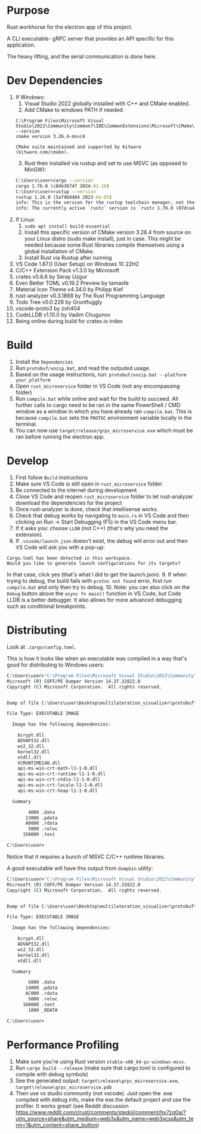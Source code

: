 # Purpose
Rust workhorse for the electron app of this project.

A CLI executable- gRPC server that provides an API specific for this application.

The heavy lifting, and the serial communication is done here.

# Dev Dependencies
1. If Windows:
    1. Visual Studio 2022 globally installed with C++ and CMake enabled.
    2. Add CMake to windows PATH if needed:
    ```text
    C:\Program Files\Microsoft Visual Studio\2022\Community\Common7\IDE\CommonExtensions\Microsoft\CMake\CMake\bin>cmake --version
    cmake version 3.26.4-msvc4
    
    CMake suite maintained and supported by Kitware (kitware.com/cmake).
    ```
    3. Rust then installed via rustup and set to use MSVC (as opposed to MinGW):
    ```cmd
    C:\Users\user>cargo --version
    cargo 1.76.0 (c84b36747 2024-01-18)
    C:\Users\user>rustup --version
    rustup 1.26.0 (5af9b9484 2023-04-05)
    info: This is the version for the rustup toolchain manager, not the rustccompiler.
    info: The currently active `rustc` version is `rustc 1.76.0 (07dca489a2024-02-04)`
    ```
2. If Linux:
    1. `sudo apt install build-essential`
    2. Install this specific version of CMake version 3.26.4 from source on your Linux distro (sudo make install), just in case. This might be needed because some Rust libraries compile themselves using a global installation of CMake.
    3. Install Rust via Rustup after running 
3. VS Code 1.87.0 (User Setup) on Windows 10 22H2
4. C/C++ Extension Pack v1.3.0 by Microsoft
5. crates v0.6.6 by Seray Uzgur
6. Even Better TOML v0.19.2 Preview by tamasfe
7. Material Icon Theme v4.34.0 by Philipp Kief
8. rust-analyzer v0.3.1868 by The Rust Programming Language
9. Todo Tree v0.0.226 by Gruntfuggly
10. vscode-proto3 by zxh404
11. CodeLLDB v1.10.0 by Vadim Chugunov
12. Being online during build for crates.io index

# Build
1. Install the `Dependencies`
1. Run `protobuf/unzip.bat`, and read the outputed usage.
2. Based on the usage instructions, run: `protobuf/unzip.bat --platform your_platform`
3. Open `rust_microservice` folder in VS Code (not any encompassing folder)
4. Run `compile.bat` while online and wait for the build to succeed. All further calls to cargo need to be ran in the same PowerShell / CMD window as a window in which you have already ran `compile.bat`. This is because `compile.bat` sets the `PROTOC` environment variable locally in the terminal.
5. You can now use `target/release/grpc_microservice.exe` which must be ran before running the electron app.

# Develop
1. First follow `Build` instructions
2. Make sure VS Code is still open in `rust_microservice` folder.
3. Be connected to the internet during development.
4. Close VS Code and reopen `rust_microservice` folder to let rust-analyzer download the dependencies for the project
5. Once rust-analyzer is done, check that intellisense works.
6. Check that debug works by navigating to `main.rs` in VS Code and then clicking on Run -> Start Debugging (F5) in the VS Code menu bar.
7. If it asks you: choose `LLDB` (not C++) (that's why you need the extension).
8. If `.vscode/launch.json` doesn't exist, the debug will error out and then VS Code will ask you with a pop-up:
```text
Cargo.toml has been detected in this workspace.
Would you like to generate launch configurations for its targets?
```
In that case, click yes (that's what I did to get the launch.json).
9. If when trying to debug, the build fails with `protoc not found` error, first run `compile.bat` and only then try to debug.
10. Note: you can also click on the `Debug` button above the `async fn main()` function in VS Code, but Code LLDB is a better debugger. It also allows for more advanced debugging such as conditional breakpoints.

# Distributing
Look at `.cargo/config.toml`.

This is how it looks like when an executable was compiled in a way that's good for distributing to Windows users:
```cmd
C:\Users\user>"C:\Program Files\Microsoft Visual Studio\2022\Community\VC\Tools\MSVC\14.37.32822\bin\Hostx64\x64\dumpbin.exe" /DEPENDENTS C:\Users\user\Desktop\multilateration_visualizer\protobuf\rust_microservice\target\release\grpc_microservice.exe
Microsoft (R) COFF/PE Dumper Version 14.37.32822.0
Copyright (C) Microsoft Corporation.  All rights reserved.


Dump of file C:\Users\user\Desktop\multilateration_visualizer\protobuf\rust_microservice\target\release\grpc_microservice.exe

File Type: EXECUTABLE IMAGE

  Image has the following dependencies:

    bcrypt.dll
    ADVAPI32.dll
    ws2_32.dll
    kernel32.dll
    ntdll.dll
    VCRUNTIME140.dll
    api-ms-win-crt-math-l1-1-0.dll
    api-ms-win-crt-runtime-l1-1-0.dll
    api-ms-win-crt-stdio-l1-1-0.dll
    api-ms-win-crt-locale-l1-1-0.dll
    api-ms-win-crt-heap-l1-1-0.dll

  Summary

        4000 .data
       13000 .pdata
       A0000 .rdata
        5000 .reloc
      158000 .text

C:\Users\user>
```
Notice that it requires a bunch of MSVC C/C++ runtime libraries.

A good executable will have this output from `dumpbin` utility:
```cmd
C:\Users\user>"C:\Program Files\Microsoft Visual Studio\2022\Community\VC\Tools\MSVC\14.37.32822\bin\Hostx64\x64\dumpbin.exe" /DEPENDENTS C:\Users\user\Desktop\multilateration_visualizer\protobuf\rust_microservice\target\release\grpc_microservice.exe
Microsoft (R) COFF/PE Dumper Version 14.37.32822.0
Copyright (C) Microsoft Corporation.  All rights reserved.


Dump of file C:\Users\user\Desktop\multilateration_visualizer\protobuf\rust_microservice\target\release\grpc_microservice.exe

File Type: EXECUTABLE IMAGE

  Image has the following dependencies:

    bcrypt.dll
    ADVAPI32.dll
    ws2_32.dll
    kernel32.dll
    ntdll.dll

  Summary

        5000 .data
       14000 .pdata
       AC000 .rdata
        5000 .reloc
      168000 .text
        1000 _RDATA

C:\Users\user>
```

# Performance Profiling
1. Make sure you're using Rust version `stable-x86_64-pc-windows-msvc`.
2. Run `cargo build --release` (make sure that cargo.toml is configured to compile with debug symbols)
3. See the generated output: `target\release\grpc_microservice.exe`, `target\release\grpc_microservice.pdb`
4. Then use vs studio community (not vscode). Just open the .exe compiled with debug info, make the exe the default project and use the profiler. It works great! (see Reddit discussion https://www.reddit.com/r/rust/comments/stedol/comment/hx7zq0a/?utm_source=share&utm_medium=web3x&utm_name=web3xcss&utm_term=1&utm_content=share_button)
